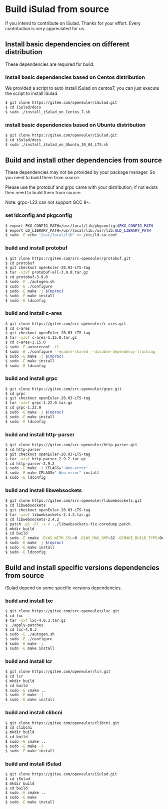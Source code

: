 # Build iSulad from source

If you intend to contribute on iSulad. Thanks for your effort. Every contribution is very appreciated for us.

## Install basic dependencies on different distribution

These dependencies are required for build:

### install basic dependencies based on Centos distribution

We provided a script to auto install iSulad on centos7, you can just execute the script to install iSulad.

```sh
$ git clone https://gitee.com/openeuler/iSulad.git
$ cd iSulad/docs
$ sudo ./install_iSulad_on_Centos_7.sh
```

### install basic dependencies based on Ubuntu distribution
```sh
$ git clone https://gitee.com/openeuler/iSulad.git
$ cd iSulad/docs
$ sudo ./install_iSulad_on_Ubuntu_20_04_LTS.sh
```

## Build and install other dependencies from source
These dependencies may not be provided by your package manager. So you need to build them from source.

Please use the protobuf and grpc came with your distribution, if not exists then need to build them from source.

Note: grpc-1.22 can not support GCC 9+.

### set ldconfig and pkgconfig
```bash
$ export PKG_CONFIG_PATH=/usr/local/lib/pkgconfig:$PKG_CONFIG_PATH
$ export LD_LIBRARY_PATH=/usr/local/lib:/usr/lib:$LD_LIBRARY_PATH
$ sudo -E echo "/usr/local/lib" >> /etc/ld.so.conf
```
### build and install protobuf
```bash
$ git clone https://gitee.com/src-openeuler/protobuf.git
$ cd protobuf
$ git checkout openEuler-20.03-LTS-tag
$ tar -xzvf protobuf-all-3.9.0.tar.gz
$ cd protobuf-3.9.0
$ sudo -E ./autogen.sh
$ sudo -E ./configure
$ sudo -E make -j $(nproc)
$ sudo -E make install
$ sudo -E ldconfig
```

### build and install c-ares
```bash
$ git clone https://gitee.com/src-openeuler/c-ares.git
$ cd c-ares
$ git checkout openEuler-20.03-LTS-tag
$ tar -xzvf c-ares-1.15.0.tar.gz
$ cd c-ares-1.15.0
$ sudo -E autoreconf -if
$ sudo -E ./configure --enable-shared --disable-dependency-tracking
$ sudo -E make -j $(nproc)
$ sudo -E make install
$ sudo -E ldconfig
```

### build and install grpc
```bash
$ git clone https://gitee.com/src-openeuler/grpc.git
$ cd grpc
$ git checkout openEuler-20.03-LTS-tag
$ tar -xzvf grpc-1.22.0.tar.gz
$ cd grpc-1.22.0
$ sudo -E make -j $(nproc)
$ sudo -E make install
$ sudo -E ldconfig
```

### build and install http-parser
```bash
$ git clone https://gitee.com/src-openeuler/http-parser.git
$ cd http-parser
$ git checkout openEuler-20.03-LTS-tag
$ tar -xzvf http-parser-2.9.2.tar.gz
$ cd http-parser-2.9.2
$ sudo -E make -j CFLAGS="-Wno-error"
$ sudo -E make CFLAGS="-Wno-error" install
$ sudo -E ldconfig
```

### build and install libwebsockets
```bash
$ git clone https://gitee.com/src-openeuler/libwebsockets.git
$ cd libwebsockets
$ git checkout openEuler-20.03-LTS-tag
$ tar -xzvf libwebsockets-2.4.2.tar.gz
$ cd libwebsockets-2.4.2
$ patch -p1 -F1 -s < ../libwebsockets-fix-coredump.patch
$ mkdir build
$ cd build
$ sudo -E cmake -DLWS_WITH_SSL=0 -DLWS_MAX_SMP=32 -DCMAKE_BUILD_TYPE=Debug ../
$ sudo -E make -j $(nproc)
$ sudo -E make install
$ sudo -E ldconfig
```

## Build and install specific versions dependencies from source
iSulad depend on some specific versions dependencies.

### build and install lxc
```bash
$ git clone https://gitee.com/src-openeuler/lxc.git
$ cd lxc
$ tar -zxf lxc-4.0.3.tar.gz
$ ./apply-patches
$ cd lxc-4.0.3
$ sudo -E ./autogen.sh
$ sudo -E ./configure
$ sudo -E make -j
$ sudo -E make install
```

### build and install lcr
```bash
$ git clone https://gitee.com/openeuler/lcr.git
$ cd lcr
$ mkdir build
$ cd build
$ sudo -E cmake ..
$ sudo -E make -j
$ sudo -E make install
```

### build and install clibcni
```bash
$ git clone https://gitee.com/openeuler/clibcni.git
$ cd clibcni
$ mkdir build
$ cd build
$ sudo -E cmake ..
$ sudo -E make -j
$ sudo -E make install
```

### build and install iSulad
```sh
$ git clone https://gitee.com/openeuler/iSulad.git
$ cd iSulad
$ mkdir build
$ cd build
$ sudo -E cmake ..
$ sudo -E make
$ sudo -E make install
```
